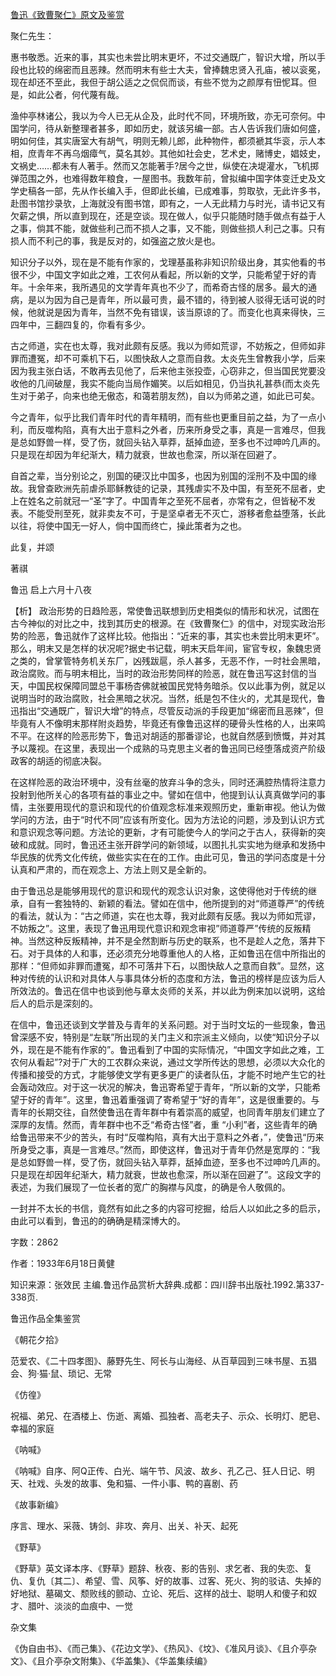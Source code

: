 [鲁迅《致曹聚仁》原文及鉴赏](https://www.vrrw.net/wx/9463.html)

聚仁先生：

惠书敬悉。近来的事，其实也未尝比明末更坏，不过交通既广，智识大增，所以手段也比较的绵密而且恶辣。然而明末有些士大夫，曾捧魏忠贤入孔庙，被以衮冕，现在却还不至此，我但于胡公适之之侃侃而谈，有些不觉为之颜厚有忸怩耳。但是，如此公者，何代蔑有哉。

渔仲亭林诸公，我以为今人已无从企及，此时代不同，环境所致，亦无可奈何。中国学问，待从新整理者甚多，即如历史，就该另编一部。古人告诉我们唐如何盛，明如何佳，其实唐室大有胡气，明则无赖儿郎，此种物件，都须褫其华衮，示人本相，庶青年不再乌烟瘴气，莫名其妙。其他如社会史，艺术史，赌博史，娼妓史，文祸史……都未有人著手。然而又怎能著手?居今之世，纵使在决堤灌水，飞机掷弹范围之外，也难得数年粮食，一屋图书。我数年前，曾拟编中国字体变迁史及文学史稿各一部，先从作长编入手，但即此长编，已成难事，剪取欤，无此许多书，赴图书馆抄录欤，上海就没有图书馆，即有之，一人无此精力与时光，请书记又有欠薪之惧，所以直到现在，还是空谈。现在做人，似乎只能随时随手做点有益于人之事，倘其不能，就做些利己而不损人之事，又不能，则做些损人利己之事。只有损人而不利己的事，我是反对的，如强盗之放火是也。

知识分子以外，现在是不能有作家的，戈理基虽称非知识阶级出身，其实他看的书很不少，中国文字如此之难，工农何从看起，所以新的文学，只能希望于好的青年。十余年来，我所遇见的文学青年真也不少了，而希奇古怪的居多。最大的通病，是以为因为自己是青年，所以最可贵，最不错的，待到被人驳得无话可说的时候，他就说是因为青年，当然不免有错误，该当原谅的了。而变化也真来得快，三四年中，三翻四复的，你看有多少。

古之师道，实在也太尊，我对此颇有反感。我以为师如荒谬，不妨叛之，但师如非罪而遭冤，却不可乘机下石，以图快敌人之意而自救。太炎先生曾教我小学，后来因为我主张白话，不敢再去见他了，后来他主张投壶，心窃非之，但当国民党要没收他的几间破屋，我实不能向当局作媚笑。以后如相见，仍当执礼甚恭(而太炎先生对于弟子，向来也绝无傲态，和蔼若朋友然)，自以为师弟之道，如此已可矣。

今之青年，似乎比我们青年时代的青年精明，而有些也更重目前之益，为了一点小利，而反噬构陷，真有大出于意料之外者，历来所身受之事，真是一言难尽，但我是总如野兽一样，受了伤，就回头钻入草莽，舐掉血迹，至多也不过呻吟几声的。只是现在却因为年纪渐大，精力就衰，世故也愈深，所以渐在回避了。

自首之辈，当分别论之，别国的硬汉比中国多，也因为别国的淫刑不及中国的缘故。我曾查欧洲先前虐杀耶稣教徒的记录，其残虐实不及中国，有至死不屈者，史上在姓名之前就冠一“圣”字了。中国青年之至死不屈者，亦常有之，但皆秘不发表。不能受刑至死，就非卖友不可，于是坚卓者无不灭亡，游移者愈益堕落，长此以往，将使中国无一好人，倘中国而终亡，操此策者为之也。

此复，并颂

著祺

鲁迅 启上六月十八夜



【析】 政治形势的日趋险恶，常使鲁迅联想到历史相类似的情形和状况，试图在古今神似的对比之中，找到其历史的根源。在《致曹聚仁》的信中，对现实政治形势的险恶，鲁迅就作了这样比较。他指出：“近来的事，其实也未尝比明末更坏”。那么，明末又是怎样的状况呢?据史书记载，明末天启年间，宦官专权，象魏忠贤之类的，曾掌管特务机关东厂，凶残跋扈，杀人甚多，无恶不作，一时社会黑暗，政治腐败。而与明末相比，当时的政治形势同样的险恶，就在鲁迅写这封信的当天，中国民权保障同盟总干事杨杏佛就被国民党特务暗杀。仅以此事为例，就足以说明当时的政治腐败，社会黑暗之状况。当然，纸是包不住火的，尤其是现代，鲁迅指出“交通既广，智识大增”的特点，尽管反动派的手段更加“绵密而且恶辣”，但毕竟有人不像明末那样附炎趋势，毕竟还有像鲁迅这样的硬骨头性格的人，出来鸣不平。在这样的险恶形势下，鲁迅对胡适的那番谬论，也就自然感到愤慨，并对其予以蔑视。在这里，表现出一个成熟的马克思主义者的鲁迅同已经堕落成资产阶级政客的胡适的彻底决裂。

在这样险恶的政治环境中，没有丝毫的放弃斗争的念头，同时还满腔热情将注意力投射到他所关心的各项有益的事业之中。譬如在信中，他提到认认真真做学问的事情，主张要用现代的意识和现代的价值观念标准来观照历史，重新审视。他认为做学问的方法，由于“时代不同”应该有所变化。因为方法论的问题，涉及到认识方式和意识观念等问题。方法论的更新，才有可能使今人的学问之于古人，获得新的突破和成就。同时，鲁迅还主张开辟学问的新领域，以图扎扎实实地为继承和发扬中华民族的优秀文化传统，做些实实在在的工作。由此可见，鲁迅的学问态度是十分认真和严肃的，而在观念上、方法上则又是全新的。

由于鲁迅总是能够用现代的意识和现代的观念认识对象，这使得他对于传统的继承，自有一套独特的、新颖的看法。譬如在信中，他所提到的对“师道尊严”的传统的看法，就认为：“古之师道，实在也太尊，我对此颇有反感。我以为师如荒谬，不妨叛之”。这里，表现了鲁迅用现代意识和观念审视”师道尊严”传统的反叛精神。当然这种反叛精神，并不是全然割断与历史的联系，也不是趁人之危，落井下石。对于具体的人和事，还必须充分地尊重他人的人格，正如鲁迅在信中所指出的那样：“但师如非罪而遭冤，却不可落井下石，以图快敌人之意而自救”。显然，这种对传统的认识和对具体人与事具体分析的态度和方法，鲁迅的榜样是应该为后人所效法的。鲁迅在信中也谈到他与章太炎师的关系，并以此为例来加以说明，这给后人的启示是深刻的。

在信中，鲁迅还谈到文学普及与青年的关系问题。对于当时文坛的一些现象，鲁迅曾深感不安，特别是“左联”所出现的关门主义和宗派主义倾向，以使“知识分子以外，现在是不能有作家的”。鲁迅看到了中国的实际情况，“中国文字如此之难，工农何从看起”?对于广大的工农群众来说，通过文学所传达的思想，必须以大众化的传播和接受的方式，才能够使文学有更多更广的读者队伍，才能不时地产生它的社会轰动效应。对于这一状况的解决，鲁迅寄希望于青年，“所以新的文学，只能希望于好的青年”。这里，鲁迅着重强调了寄希望于“好的青年”，这是很重要的。与青年的长期交往，自然使鲁迅在青年群中有着崇高的威望，也同青年朋友们建立了深厚的友情。然而，青年群中也不乏“希奇古怪”者，重 “小利”者，这些青年的确给鲁迅带来不少的苦头，有时“反噬构陷，真有大出于意料之外者，”，使鲁迅“历来所身受之事，真是一言难尽。”然而，即使这样，鲁迅对于青年仍然是宽厚的：“我是总如野兽一样，受了伤，就回头钻入草莽，舐掉血迹，至多也不过呻吟几声的。只是现在却因年纪渐大，精力就衰，世故也愈深，所以渐在回避了”。这段文字的表述，为我们展现了一位长者的宽广的胸襟与风度，的确是令人敬佩的。

一封并不太长的书信，竟然有如此之多的内容可挖掘，给后人以如此之多的启示，由此可以看到，鲁迅的的确确是精深博大的。

字数：2862

作者：1933年6月18日黄健

知识来源：张效民 主编.鲁迅作品赏析大辞典.成都：四川辞书出版社.1992.第337-338页.

鲁迅作品全集鉴赏

《朝花夕拾》

范爱农、《二十四孝图》、藤野先生、阿长与山海经、从百草园到三味书屋、五猖会、狗·猫·鼠、琐记、无常

《仿徨》

祝福、弟兄、在酒楼上、伤逝、离婚、孤独者、高老夫子、示众、长明灯、肥皂、幸福的家庭

《呐喊》

《呐喊》自序、阿Q正传、白光、端午节、风波、故乡、孔乙己、狂人日记、明天、社戏、头发的故事、兔和猫、一件小事、鸭的喜剧、药

《故事新编》

序言、理水、采薇、铸剑、非攻、奔月、出关、补天、起死

《野草》

《野草》英文译本序、《野草》题辞、秋夜、影的告别、求乞者、我的失恋、复仇、复仇〔其二〕、希望、雪、风筝、好的故事、过客、死火、狗的驳诘、失掉的好地狱、墓碣文、颓败线的颤动、立论、死后、这样的战士、聪明人和傻子和奴才、腊叶、淡淡的血痕中、一觉

杂文集

《伪自由书》、《而己集》、《花边文学》、《热风》、《坟》、《准风月谈》、《且介亭杂文》、《且介亭杂文附集》、《华盖集》、《华盖集续编》

